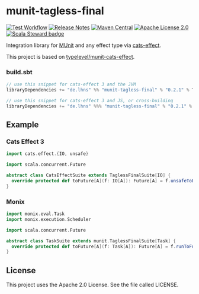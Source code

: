 # munit-tagless-final
[![Test Workflow](https://github.com/lhns/munit-tagless-final/workflows/test/badge.svg)](https://github.com/lhns/munit-tagless-final/actions?query=workflow%3Atest)
[![Release Notes](https://img.shields.io/github/release/lhns/munit-tagless-final.svg?maxAge=3600)](https://github.com/lhns/munit-tagless-final/releases/latest)
[![Maven Central](https://img.shields.io/maven-central/v/de.lhns/munit-tagless-final_2.13)](https://search.maven.org/artifact/de.lhns/munit-tagless-final_2.13)
[![Apache License 2.0](https://img.shields.io/github/license/lhns/munit-tagless-final.svg?maxAge=3600)](https://www.apache.org/licenses/LICENSE-2.0)
[![Scala Steward badge](https://img.shields.io/badge/Scala_Steward-helping-blue.svg?style=flat&logo=data:image/png;base64,iVBORw0KGgoAAAANSUhEUgAAAA4AAAAQCAMAAAARSr4IAAAAVFBMVEUAAACHjojlOy5NWlrKzcYRKjGFjIbp293YycuLa3pYY2LSqql4f3pCUFTgSjNodYRmcXUsPD/NTTbjRS+2jomhgnzNc223cGvZS0HaSD0XLjbaSjElhIr+AAAAAXRSTlMAQObYZgAAAHlJREFUCNdNyosOwyAIhWHAQS1Vt7a77/3fcxxdmv0xwmckutAR1nkm4ggbyEcg/wWmlGLDAA3oL50xi6fk5ffZ3E2E3QfZDCcCN2YtbEWZt+Drc6u6rlqv7Uk0LdKqqr5rk2UCRXOk0vmQKGfc94nOJyQjouF9H/wCc9gECEYfONoAAAAASUVORK5CYII=)](https://scala-steward.org)

Integration library for [MUnit](https://scalameta.org/munit/) and any effect type
via [cats-effect](https://github.com/typelevel/cats-effect/).

This project is based on [typelevel/munit-cats-effect](https://github.com/typelevel/munit-cats-effect).

### build.sbt
```sbt
// use this snippet for cats-effect 3 and the JVM
libraryDependencies += "de.lhns" %% "munit-tagless-final" % "0.2.1" % Test

// use this snippet for cats-effect 3 and JS, or cross-building
libraryDependencies += "de.lhns" %%% "munit-tagless-final" % "0.2.1" % Test
```

## Example
### Cats Effect 3
```scala
import cats.effect.{IO, unsafe}

import scala.concurrent.Future

abstract class CatsEffectSuite extends TaglessFinalSuite[IO] {
  override protected def toFuture[A](f: IO[A]): Future[A] = f.unsafeToFuture()(unsafe.IORuntime.global)
}
```

### Monix
```scala
import monix.eval.Task
import monix.execution.Scheduler

import scala.concurrent.Future

abstract class TaskSuite extends munit.TaglessFinalSuite[Task] {
  override protected def toFuture[A](f: Task[A]): Future[A] = f.runToFuture(Scheduler.global)
}
```

## License
This project uses the Apache 2.0 License. See the file called LICENSE.
